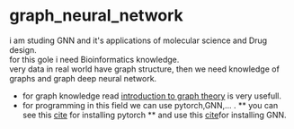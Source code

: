 # graph_neural_network<br>
i am studing GNN and it's applications of molecular science and Drug design. <br>
for this gole i need Bioinformatics knowledge.<br>
very data in real world have graph structure, then we need knowledge of graphs and graph deep neural network.<br>
* for graph knowledge read [introduction to graph theory](https://www.maths.ed.ac.uk/~v1ranick/papers/wilsongraph.pdf) is very usefull.<br>
* for programming in this field we can use pytorch,GNN,... .
** you can see this [cite](https://pytorch.org/?utm_source=Google&utm_medium=PaidSearch&utm_campaign=%2A%2ALP+-+TM+-+General+-+HV+-+NL&utm_adgroup=Install+PyTorch&utm_keyword=%2Binstall%20%2Bpytorch&utm_offering=AI&utm_Product=PyTorch&gclid=CjwKCAjwgdX4BRB_EiwAg8O8HQFWCZXXFYxXgcRekl6rAYd5TNqohAk3MrZkHRL4-cYHz7zFjlwolxoCCSEQAvD_BwE) for installing pytorch 
** and use this [cite](https://pypi.org/project/gnn/)for installing GNN.
